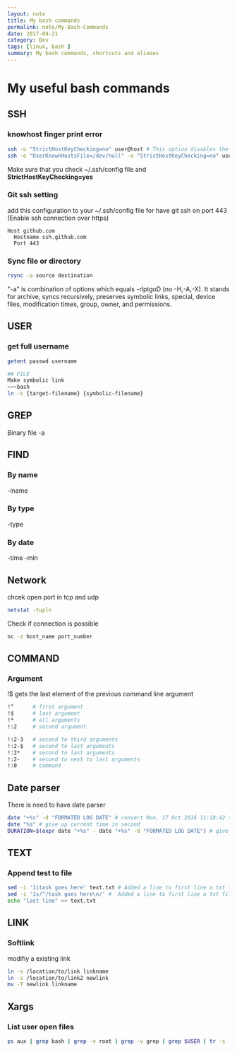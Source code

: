 ```yaml
---
layout: note
title: My bash commands
permalink: note/My-Bash-Commands
date: 2017-08-21
category: Dev
tags: [linux, bash ]
summary: My bash commands, shortcuts and aliases
---
```


# My useful bash commands

## SSH
### knowhost finger print error 
~~~bash
ssh -o "StrictHostKeyChecking=no" user@host # This option disables the prompt and automatically adds the host key to the ~/.ssh/known_hosts file 
ssh -o "UserKnownHostsFile=/dev/null" -o "StrictHostKeyChecking=no" user@host # More extreme cases 
~~~
Make sure that you check ~/.ssh/config file and **StrictHostKeyChecking=yes**
### Git ssh setting
add this configuration to your ~/.ssh/config file for have git ssh on port 443 (Enable ssh connection over https)
~~~
Host github.com
  Hostname ssh.github.com
  Port 443
~~~

### Sync file or directory
~~~bash
rsync -a source destination
~~~
"-a" is combination of options which equals -rlptgoD (no -H,-A,-X). It stands for archive, syncs recursively, preserves symbolic links, special, device files, modification times, group, owner, and permissions.

## USER
### get full username
~~~bash
getent passwd username

## FILE
Make symbolic link
~~~bash
ln -s {target-filename} {symbolic-filename}
~~~


## GREP
Binary file -a 


## FIND
### By name
-iname
### By type
-type
### By date
-time -min


## Network 
chcek open port in tcp and udp
~~~bash
netstat -tupln
~~~
Check if connection is possible
~~~bash
nc -z host_name port_number
~~~

## COMMAND
### Argument
!$ gets the last element of the previous command line argument
~~~bash
!^      # first argument
!$      # last argument
!*      # all arguments
!:2     # second argument

!:2-3   # second to third arguments
!:2-$   # second to last arguments
!:2*    # second to last arguments
!:2-    # second to next to last arguments
!:0     # command
~~~

## Date parser
There is need to have date parser 
~~~bash
date "+%s" -d "FORMATED LOG DATE" # convert Mon, 17 Oct 2016 11:18:42 to 1476695922 seconds
date "%s" # give up current time in second 
DURATION=$(expr date "+%s" - date "+%s" -d "FORMATED LOG DATE") # give time elapse from now in second

~~~

## TEXT
### Append test to file
~~~bash
sed -i '1itask goes here' text.txt # Added a line to first line a txt file
sed -i '1s/^/task goes here\n/' #  Added a line to first line a txt file
echo "last line" >> text.txt
~~~

## LINK
### Softlink
modifiy a existing link
~~~bash
ln -s /location/to/link linkname
ln -s /location/to/link2 newlink
mv -T newlink linkname
~~~

## Xargs 
### List user open files
~~~bash
ps aux | grep bash | grep -v root | grep -v grep | grep $USER | tr -s ' ' | cut -d ' ' -f 2| xargs -I proc /bin/bash -c "lsof -p proc && echo 'lineeeeeeeeeeeeeeeeeeeeeeeeeeeeeeeeeeeee'"
~~~

